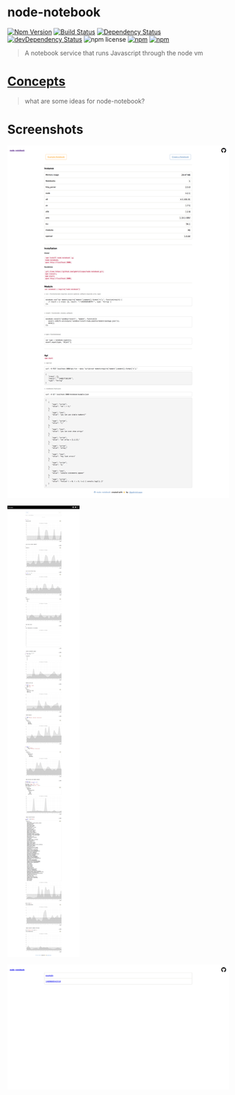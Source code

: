# node-notebook

[![Npm Version](https://img.shields.io/npm/v/node-notebook.svg)](https://www.npmjs.com/package/node-notebook)
[![Build Status](https://travis-ci.org/gabrielcsapo/node-notebook.svg?branch=master)](https://travis-ci.org/gabrielcsapo/node-notebook)
[![Dependency Status](https://david-dm.org/gabrielcsapo/node-notebook.svg)](https://david-dm.org/gabrielcsapo/node-notebook)
[![devDependency Status](https://david-dm.org/gabrielcsapo/node-notebook/dev-status.svg)](https://david-dm.org/gabrielcsapo/node-notebook#info=devDependencies)
![npm license](https://img.shields.io/npm/l/node-notebook.svg)
[![npm](https://img.shields.io/npm/dt/node-notebook.svg)]()
[![npm](https://img.shields.io/npm/dm/node-notebook.svg)]()

> A notebook service that runs Javascript through the node vm

# [Concepts](CONCEPTS.md)

> what are some ideas for node-notebook?

# Screenshots

![Intro](screenshots/remote-1920x1080-intro.png)

![Notebook](screenshots/remote-1920x1080-notebook.png)

![Notebook-List](screenshots/remote-1920x1080-notebook-list.png)

